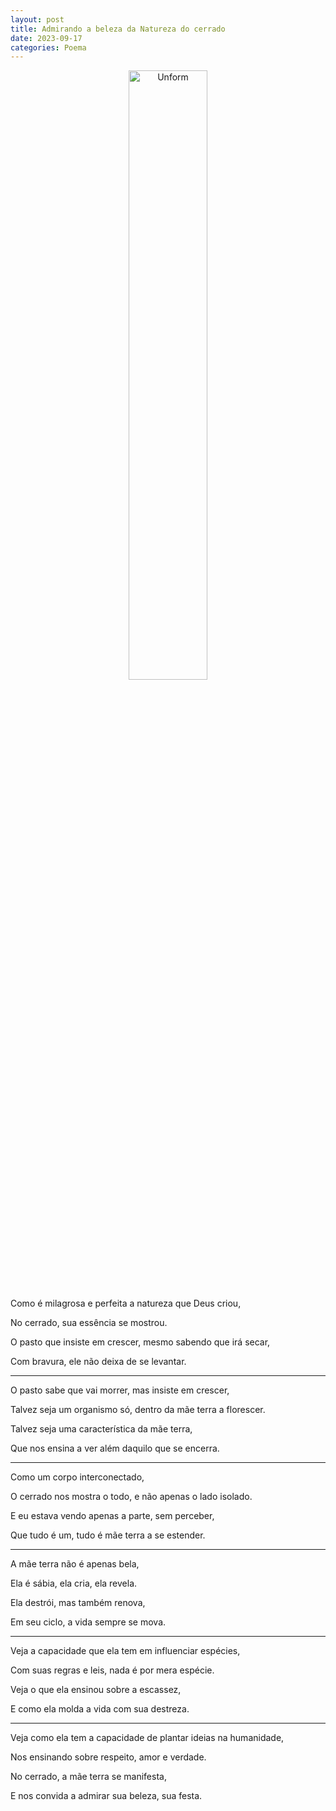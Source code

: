```yaml
---
layout: post
title: Admirando a beleza da Natureza do cerrado
date: 2023-09-17
categories: Poema
---
```


<p align="center">
<img src="{{ site.baseurl }}/images/2023-09-17-Admirando-a-beleza-da-Natureza-do-cerrado.png" height="50%" width="50%" alt="Unform" />
</p>

Como é milagrosa e perfeita a natureza que Deus criou,

No cerrado, sua essência se mostrou.

O pasto que insiste em crescer, mesmo sabendo que irá secar,

Com bravura, ele não deixa de se levantar.

---

O pasto sabe que vai morrer, mas insiste em crescer,

Talvez seja um organismo só, dentro da mãe terra a florescer.

Talvez seja uma característica da mãe terra,

Que nos ensina a ver além daquilo que se encerra.

---

Como um corpo interconectado,

O cerrado nos mostra o todo, e não apenas o lado isolado.

E eu estava vendo apenas a parte, sem perceber,

Que tudo é um, tudo é mãe terra a se estender.

---

A mãe terra não é apenas bela,

Ela é sábia, ela cria, ela revela.

Ela destrói, mas também renova,

Em seu ciclo, a vida sempre se mova.

---

Veja a capacidade que ela tem em influenciar espécies,

Com suas regras e leis, nada é por mera espécie.

Veja o que ela ensinou sobre a escassez,

E como ela molda a vida com sua destreza.

---

Veja como ela tem a capacidade de plantar ideias na humanidade,

Nos ensinando sobre respeito, amor e verdade.

No cerrado, a mãe terra se manifesta,

E nos convida a admirar sua beleza, sua festa.
